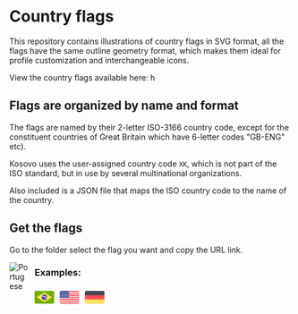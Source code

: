 # Country flags

This repository contains illustrations of country flags in SVG format, all the flags have the same outline geometry format, which makes them ideal for profile customization and interchangeable icons.

View the country flags available here: h

## Flags are organized by name and format

The flags are named by their 2-letter ISO-3166 country code, except for the
constituent countries of Great Britain which have 6-letter codes "GB-ENG" etc).

Kosovo uses the user-assigned country code `XK`, which is not part of the ISO standard, but in use by several multinational organizations.

Also included is a JSON file that maps the ISO country code to the name of the
country.


## Get the flags

Go to the folder select the flag you want and copy the URL link.

<img align="left" alt="Portugese" width="35px" style="padding-right:10px;" src="PUT THE LINK OF THE FLAG HERE"/>

### Examples: 

<img align="left" alt="Portugese" width="35px" style="padding-right:10px;" src="https://github.com/Robertooo25/Country-Flags/blob/main/rectangular_flags_SVG/flag_rect_roundcorner_Brazil.svg"/>
<img align="left" alt="English" width="35px" style="padding-right:10px;" src="https://github.com/Robertooo25/Country-Flags/blob/main/rectangular_flags_SVG/united-states-svgrepo-com.svg"/>
<img align="left" alt="German" width="35px" style="padding-right:10px;" src="https://github.com/Robertooo25/Country-Flags/blob/main/rectangular_flags_SVG/germany-svgrepo-com.svg"/>

[credits]: https://www.svgrepo.com/collection/international-flags-6/5
